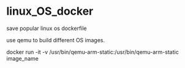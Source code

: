 # linux_OS_docker
save popular linux os dockerfile

use qemu to build different OS images.

docker run -it -v /usr/bin/qemu-arm-static:/usr/bin/qemu-arm-static image_name